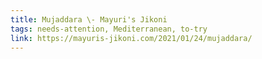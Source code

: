 ```yaml
---
title: Mujaddara \- Mayuri's Jikoni
tags: needs-attention, Mediterranean, to-try
link: https://mayuris-jikoni.com/2021/01/24/mujaddara/
---
```


